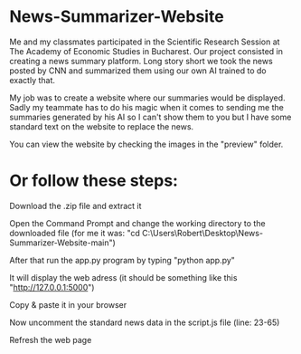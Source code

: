 # News-Summarizer-Website
Me and my classmates participated in the Scientific Research Session at The Academy of Economic Studies in Bucharest. Our project consisted in creating a news summary platform. Long story short we took the news posted by CNN and summarized them using our own AI trained to do exactly that.

My job was to create a website where our summaries would be displayed. Sadly my teammate has to do his magic when it comes to sending me the summaries generated by his AI so I can't show them to you but I have some standard text on the website to replace the news.

You can view the website by checking the images in the "preview" folder.

# Or follow these steps:
Download the .zip file and extract it

Open the Command Prompt and change the working directory to the downloaded file (for me it was: "cd C:\Users\Robert\Desktop\News-Summarizer-Website-main")

After that run the app.py program by typing "python app.py"

It will display the web adress (it should be something like this "http://127.0.0.1:5000")

Copy & paste it in your browser

Now uncomment the standard news data in the script.js file (line: 23-65)

Refresh the web page
